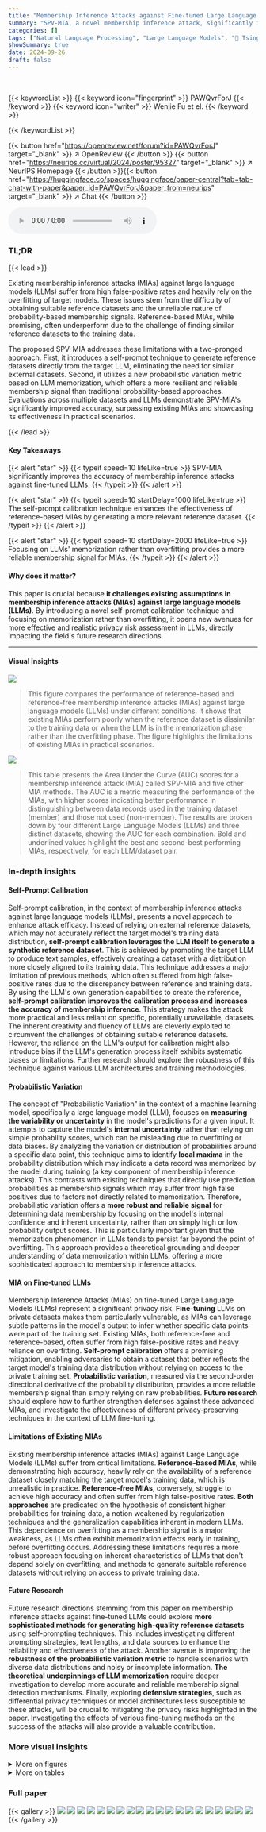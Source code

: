 ```yaml
---
title: "Membership Inference Attacks against Fine-tuned Large Language Models via Self-prompt Calibration"
summary: "SPV-MIA, a novel membership inference attack, significantly improves the accuracy of identifying training data in fine-tuned LLMs by using self-prompt calibration and probabilistic variation."
categories: []
tags: ["Natural Language Processing", "Large Language Models", "🏢 Tsinghua University",]
showSummary: true
date: 2024-09-26
draft: false
---
```


<br>

{{< keywordList >}}
{{< keyword icon="fingerprint" >}} PAWQvrForJ {{< /keyword >}}
{{< keyword icon="writer" >}} Wenjie Fu et el. {{< /keyword >}}
 
{{< /keywordList >}}

{{< button href="https://openreview.net/forum?id=PAWQvrForJ" target="_blank" >}}
↗ OpenReview
{{< /button >}}
{{< button href="https://neurips.cc/virtual/2024/poster/95327" target="_blank" >}}
↗ NeurIPS Homepage
{{< /button >}}{{< button href="https://huggingface.co/spaces/huggingface/paper-central?tab=tab-chat-with-paper&paper_id=PAWQvrForJ&paper_from=neurips" target="_blank" >}}
↗ Chat
{{< /button >}}



<audio controls>
    <source src="https://ai-paper-reviewer.com/PAWQvrForJ/podcast.wav" type="audio/wav">
    Your browser does not support the audio element.
</audio>


### TL;DR


{{< lead >}}

Existing membership inference attacks (MIAs) against large language models (LLMs) suffer from high false-positive rates and heavily rely on the overfitting of target models. These issues stem from the difficulty of obtaining suitable reference datasets and the unreliable nature of probability-based membership signals.  Reference-based MIAs, while promising, often underperform due to the challenge of finding similar reference datasets to the training data.

The proposed SPV-MIA addresses these limitations with a two-pronged approach. First, it introduces a self-prompt technique to generate reference datasets directly from the target LLM, eliminating the need for similar external datasets. Second, it utilizes a new probabilistic variation metric based on LLM memorization, which offers a more resilient and reliable membership signal than traditional probability-based approaches.  Evaluations across multiple datasets and LLMs demonstrate SPV-MIA's significantly improved accuracy, surpassing existing MIAs and showcasing its effectiveness in practical scenarios.

{{< /lead >}}


#### Key Takeaways

{{< alert "star" >}}
{{< typeit speed=10 lifeLike=true >}} SPV-MIA significantly improves the accuracy of membership inference attacks against fine-tuned LLMs. {{< /typeit >}}
{{< /alert >}}

{{< alert "star" >}}
{{< typeit speed=10 startDelay=1000 lifeLike=true >}} The self-prompt calibration technique enhances the effectiveness of reference-based MIAs by generating a more relevant reference dataset. {{< /typeit >}}
{{< /alert >}}

{{< alert "star" >}}
{{< typeit speed=10 startDelay=2000 lifeLike=true >}} Focusing on LLMs' memorization rather than overfitting provides a more reliable membership signal for MIAs. {{< /typeit >}}
{{< /alert >}}

#### Why does it matter?
This paper is crucial because **it challenges existing assumptions in membership inference attacks (MIAs) against large language models (LLMs)**. By introducing a novel self-prompt calibration technique and focusing on memorization rather than overfitting, it opens new avenues for more effective and realistic privacy risk assessment in LLMs, directly impacting the field's future research directions.

------
#### Visual Insights



![](https://ai-paper-reviewer.com/PAWQvrForJ/figures_1_1.jpg)

> This figure compares the performance of reference-based and reference-free membership inference attacks (MIAs) against large language models (LLMs) under different conditions.  It shows that existing MIAs perform poorly when the reference dataset is dissimilar to the training data or when the LLM is in the memorization phase rather than the overfitting phase.  The figure highlights the limitations of existing MIAs in practical scenarios.





![](https://ai-paper-reviewer.com/PAWQvrForJ/tables_7_1.jpg)

> This table presents the Area Under the Curve (AUC) scores for a membership inference attack (MIA) called SPV-MIA and five other MIA methods.  The AUC is a metric measuring the performance of the MIAs, with higher scores indicating better performance in distinguishing between data records used in the training dataset (member) and those not used (non-member). The results are broken down by four different Large Language Models (LLMs) and three distinct datasets, showing the AUC for each combination.  Bold and underlined values highlight the best and second-best performing MIAs, respectively, for each LLM/dataset pair.





### In-depth insights


#### Self-Prompt Calibration
Self-prompt calibration, in the context of membership inference attacks against large language models (LLMs), presents a novel approach to enhance attack efficacy.  Instead of relying on external reference datasets, which may not accurately reflect the target model's training data distribution, **self-prompt calibration leverages the LLM itself to generate a synthetic reference dataset**. This is achieved by prompting the target LLM to produce text samples, effectively creating a dataset with a distribution more closely aligned to its training data.  This technique addresses a major limitation of previous methods, which often suffered from high false-positive rates due to the discrepancy between reference and training data.  By using the LLM's own generation capabilities to create the reference, **self-prompt calibration improves the calibration process and increases the accuracy of membership inference**. This strategy makes the attack more practical and less reliant on specific, potentially unavailable, datasets.  The inherent creativity and fluency of LLMs are cleverly exploited to circumvent the challenges of obtaining suitable reference datasets. However, the reliance on the LLM's output for calibration might also introduce bias if the LLM's generation process itself exhibits systematic biases or limitations. Further research should explore the robustness of this technique against various LLM architectures and training methodologies.

#### Probabilistic Variation
The concept of "Probabilistic Variation" in the context of a machine learning model, specifically a large language model (LLM), focuses on **measuring the variability or uncertainty** in the model's predictions for a given input.  It attempts to capture the model's **internal uncertainty** rather than relying on simple probability scores, which can be misleading due to overfitting or data biases.  By analyzing the variation or distribution of probabilities around a specific data point, this technique aims to identify **local maxima** in the probability distribution which may indicate a data record was memorized by the model during training (a key component of membership inference attacks). This contrasts with existing techniques that directly use prediction probabilities as membership signals which may suffer from high false positives due to factors not directly related to memorization.  Therefore, probabilistic variation offers a **more robust and reliable signal** for determining data membership by focusing on the model's internal confidence and inherent uncertainty, rather than on simply high or low probability output scores.  This is particularly important given that the memorization phenomenon in LLMs tends to persist far beyond the point of overfitting. This approach provides a theoretical grounding and deeper understanding of data memorization within LLMs, offering a more sophisticated approach to membership inference attacks.

#### MIA on Fine-tuned LLMs
Membership Inference Attacks (MIAs) on fine-tuned Large Language Models (LLMs) represent a significant privacy risk.  **Fine-tuning** LLMs on private datasets makes them particularly vulnerable, as MIAs can leverage subtle patterns in the model's output to infer whether specific data points were part of the training set.  Existing MIAs, both reference-free and reference-based, often suffer from high false-positive rates and heavy reliance on overfitting. **Self-prompt calibration** offers a promising mitigation, enabling adversaries to obtain a dataset that better reflects the target model's training data distribution without relying on access to the private training set.  **Probabilistic variation**, measured via the second-order directional derivative of the probability distribution, provides a more reliable membership signal than simply relying on raw probabilities.  **Future research** should explore how to further strengthen defenses against these advanced MIAs, and investigate the effectiveness of different privacy-preserving techniques in the context of LLM fine-tuning.

#### Limitations of Existing MIAs
Existing membership inference attacks (MIAs) against Large Language Models (LLMs) suffer from critical limitations.  **Reference-based MIAs**, while demonstrating high accuracy, heavily rely on the availability of a reference dataset closely matching the target model's training data, which is unrealistic in practice.  **Reference-free MIAs**, conversely, struggle to achieve high accuracy and often suffer from high false-positive rates.  **Both approaches** are predicated on the hypothesis of consistent higher probabilities for training data, a notion weakened by regularization techniques and the generalization capabilities inherent in modern LLMs. This dependence on overfitting as a membership signal is a major weakness, as LLMs often exhibit memorization effects early in training, before overfitting occurs. Addressing these limitations requires a more robust approach focusing on inherent characteristics of LLMs that don't depend solely on overfitting, and methods to generate suitable reference datasets without relying on access to private training data.

#### Future Research
Future research directions stemming from this paper on membership inference attacks against fine-tuned LLMs could explore **more sophisticated methods for generating high-quality reference datasets** using self-prompting techniques.  This includes investigating different prompting strategies, text lengths, and data sources to enhance the reliability and effectiveness of the attack.  Another avenue is improving the **robustness of the probabilistic variation metric** to handle scenarios with diverse data distributions and noisy or incomplete information.  **The theoretical underpinnings of LLM memorization** require deeper investigation to develop more accurate and reliable membership signal detection mechanisms. Finally, exploring **defensive strategies**, such as differential privacy techniques or model architectures less susceptible to these attacks, will be crucial to mitigating the privacy risks highlighted in the paper.  Investigating the effects of various fine-tuning methods on the success of the attacks will also provide a valuable contribution.


### More visual insights

<details>
<summary>More on figures
</summary>


![](https://ai-paper-reviewer.com/PAWQvrForJ/figures_1_2.jpg)

> This figure shows the poor performance of existing membership inference attacks (MIAs) against large language models (LLMs), especially when the LLM is in the memorization phase and only a domain-specific reference dataset is available.  The left subplot (a) demonstrates how reference-based MIAs significantly underperform when the reference dataset differs from the training data, while the right subplot (b) shows that both reference-based and reference-free MIAs fail to detect privacy leaks during the memorization phase, which typically precedes overfitting.


![](https://ai-paper-reviewer.com/PAWQvrForJ/figures_4_1.jpg)

> This figure illustrates the workflow of the Self-calibrated Probabilistic Variation Membership Inference Attack (SPV-MIA).  It shows how a target LLM is prompted to generate a reference dataset, which is then used to train a reference LLM. The target LLM and reference LLM are used to calculate the probabilistic variation of a target text record.  The probabilistic variation, along with a difficulty calibration step, is used to determine if the text record was part of the target LLM's training data.  The figure visually represents the two main components of the attack: self-prompt calibration and probabilistic variation assessment, highlighting their roles in determining membership.


![](https://ai-paper-reviewer.com/PAWQvrForJ/figures_8_1.jpg)

> This figure shows the Area Under the Curve (AUC) of the Likelihood Ratio Attack (LiRA), a membership inference attack, on the LLaMA large language model. The AUC is shown for four different types of reference datasets: identical-distribution, domain-specific, irrelevant, and self-prompt.  The x-axis represents three different datasets (Wiki, AG News, XSum) used for fine-tuning the LLaMA model.  The y-axis represents the AUC score, which ranges from 0.6 to 1.0 and indicates the attack's performance. The figure illustrates that LiRA's performance drops drastically as the similarity between the reference and training datasets decreases.  However, the self-prompt method shows relatively high AUC scores, indicating that the self-generated reference data successfully resembles the training data distribution.


![](https://ai-paper-reviewer.com/PAWQvrForJ/figures_8_2.jpg)

> This figure shows the performance of reference-based Membership Inference Attacks (MIAs) on the LLaMA large language model when using reference datasets of varying similarity to the training data.  It illustrates how the attack performance degrades as the similarity between the reference and training datasets decreases.  The datasets used are categorized as Identical-distribution, Domain-specific, Irrelevant, and Self-prompt. The Self-prompt dataset demonstrates that the proposed self-prompt approach can generate a high-quality reference dataset even when the exact training data is not available, reducing the dependence of the MIA on reference dataset quality.


![](https://ai-paper-reviewer.com/PAWQvrForJ/figures_8_3.jpg)

> The figure shows the AUC scores of the reference-based MIA (LiRA) on the LLaMA model using four different types of reference datasets: identical-distribution, domain-specific, irrelevant, and self-prompt. The results demonstrate that the performance of LiRA decreases as the similarity between the reference dataset and the training dataset decreases. However, the self-prompt approach achieves comparable performance to the identical-distribution dataset, indicating its ability to generate high-quality reference datasets.


![](https://ai-paper-reviewer.com/PAWQvrForJ/figures_20_1.jpg)

> This figure shows the Receiver Operating Characteristic (ROC) curves for several membership inference attack (MIA) methods on three different datasets.  The linear scale on the y-axis emphasizes the performance differences, particularly at lower false positive rates. SPV-MIA consistently outperforms the other methods across all three datasets.  The results visually support the claim made in the paper that SPV-MIA significantly improves the AUC of MIAs.


![](https://ai-paper-reviewer.com/PAWQvrForJ/figures_20_2.jpg)

> This figure shows the receiver operating characteristic (ROC) curves for SPV-MIA and three other membership inference attack methods (Neighbour Attack, LiRA (Base), and LiRA (Candidate)).  The ROC curves illustrate the performance of each method across three different datasets (Wiki, AG News, and Xsum).  The x-axis represents the false positive rate, and the y-axis represents the true positive rate.  The curves visually compare the trade-off between true positives and false positives for each method across different datasets.


</details>




<details>
<summary>More on tables
</summary>


![](https://ai-paper-reviewer.com/PAWQvrForJ/tables_7_2.jpg)
> This table presents the Area Under the Curve (AUC) scores achieved by seven different membership inference attack (MIA) methods on four different large language models (LLMs) across three distinct datasets.  The AUC score reflects the performance of each MIA method in correctly identifying whether a data point was part of the training dataset for a given LLM.  The table highlights the superior performance of the proposed SPV-MIA method compared to existing techniques.

![](https://ai-paper-reviewer.com/PAWQvrForJ/tables_9_1.jpg)
> This table shows the AUC (Area Under the Curve) scores achieved by the SPV-MIA attack against the LLaMA language model. The LLaMA model was fine-tuned using DP-SGD (Differentially Private Stochastic Gradient Descent) with varying privacy budgets (epsilon).  The AUC represents the performance of the attack at different levels of privacy protection. Higher AUC values indicate a more successful attack, while lower values indicate a less successful attack, suggesting better privacy protection.

![](https://ai-paper-reviewer.com/PAWQvrForJ/tables_9_2.jpg)
> This table shows the Area Under the Curve (AUC) scores achieved by the Self-calibrated Probabilistic Variation Membership Inference Attack (SPV-MIA) when using different Parameter-Efficient Fine-Tuning (PEFT) techniques on three different datasets (Wiki, AG News, and XSum).  It compares the performance across four PEFT methods: LoRA, Prefix Tuning, P-Tuning, and (IA)³, highlighting the impact of the number of trainable parameters on the attack's effectiveness.

![](https://ai-paper-reviewer.com/PAWQvrForJ/tables_17_1.jpg)
> This table presents the Area Under the Curve (AUC) scores for several membership inference attack (MIA) methods, including the proposed SPV-MIA,  on four different Large Language Models (LLMs) and three datasets.  The AUC score measures the ability of each MIA to distinguish between data records that were and were not part of the LLM's training data.  Bold and underlined entries highlight the best and second-best performing methods for each LLM-dataset combination.

![](https://ai-paper-reviewer.com/PAWQvrForJ/tables_19_1.jpg)
> This table presents the performance of the SPV-MIA attack using different paraphrasing methods (embedding, semantic, and neighbour comparing). The results are broken down by dataset (Wiki, AG News, Xsum) and show the average AUC score across all three datasets.  The table helps to evaluate the effectiveness of different paraphrasing techniques in improving the performance of the membership inference attack.

![](https://ai-paper-reviewer.com/PAWQvrForJ/tables_19_2.jpg)
> This table presents the results of an ablation study conducted to evaluate the individual contributions of the two modules proposed in the SPV-MIA model: Practical Difficulty Calibration (PDC) and Probabilistic Variation Assessment (PVA).  The study compares the Area Under the Curve (AUC) scores achieved by the full SPV-MIA model against versions that exclude either PDC or PVA.  Results are shown for two different LLMs (GPT-J and LLaMA) and three datasets (Wiki, AG News, XSum).  This allows for assessment of the relative importance of each module in achieving the overall performance improvement.

![](https://ai-paper-reviewer.com/PAWQvrForJ/tables_20_1.jpg)
> This table presents the Area Under the Curve (AUC) scores achieved by several membership inference attack (MIA) methods, including the proposed SPV-MIA, when applied to four different large language models (LLMs) across three different datasets.  The AUC score is a metric measuring the performance of the MIAs in distinguishing between data records that were part of the training dataset and those that weren't.  Higher AUC scores indicate better performance. The table highlights the superior performance of SPV-MIA compared to the existing MIAs.

![](https://ai-paper-reviewer.com/PAWQvrForJ/tables_21_1.jpg)
> This table shows the perplexity (PPL) scores for four different large language models (LLMs) fine-tuned on three different datasets.  Perplexity is a measure of how well a probability model predicts a sample. Lower perplexity indicates better performance.  The table is divided into training and test set perplexities for each LLM and dataset combination.

![](https://ai-paper-reviewer.com/PAWQvrForJ/tables_21_2.jpg)
> This table shows the perplexity scores achieved by four different LLMs (GPT-2, GPT-J, Falcon, and LLaMA) when fine-tuned on three datasets (Wiki, AG News, and XSum) under varying privacy budget levels (15, 30, 60, and +inf).  Lower perplexity scores indicate better model performance.  The table allows for comparison of model performance across different LLMs and datasets while highlighting the effect of differential privacy on model perplexity.

![](https://ai-paper-reviewer.com/PAWQvrForJ/tables_22_1.jpg)
> This table shows the Area Under the Curve (AUC) scores for the SPV-MIA attack against the LLaMA language model.  The LLaMA model was fine-tuned using differentially private stochastic gradient descent (DP-SGD) with varying privacy budgets (epsilon). The AUC scores indicate the attack's performance at distinguishing between data points that were and were not part of the training set.  Higher AUC scores represent better attack performance, and the results show how the attack's effectiveness changes depending on the level of privacy protection applied during fine-tuning.

![](https://ai-paper-reviewer.com/PAWQvrForJ/tables_22_2.jpg)
> This table presents the Area Under the Curve (AUC) scores achieved by seven different membership inference attack (MIA) methods on four different large language models (LLMs) across three distinct datasets.  SPV-MIA is compared to five existing MIA techniques.  The AUC score reflects the ability of each method to correctly identify whether a data record was used in the training of the LLM.  Bold and underlined values highlight the best and second-best performing methods in each column.

</details>




### Full paper

{{< gallery >}}
<img src="https://ai-paper-reviewer.com/PAWQvrForJ/1.png" class="grid-w50 md:grid-w33 xl:grid-w25" />
<img src="https://ai-paper-reviewer.com/PAWQvrForJ/2.png" class="grid-w50 md:grid-w33 xl:grid-w25" />
<img src="https://ai-paper-reviewer.com/PAWQvrForJ/3.png" class="grid-w50 md:grid-w33 xl:grid-w25" />
<img src="https://ai-paper-reviewer.com/PAWQvrForJ/4.png" class="grid-w50 md:grid-w33 xl:grid-w25" />
<img src="https://ai-paper-reviewer.com/PAWQvrForJ/5.png" class="grid-w50 md:grid-w33 xl:grid-w25" />
<img src="https://ai-paper-reviewer.com/PAWQvrForJ/6.png" class="grid-w50 md:grid-w33 xl:grid-w25" />
<img src="https://ai-paper-reviewer.com/PAWQvrForJ/7.png" class="grid-w50 md:grid-w33 xl:grid-w25" />
<img src="https://ai-paper-reviewer.com/PAWQvrForJ/8.png" class="grid-w50 md:grid-w33 xl:grid-w25" />
<img src="https://ai-paper-reviewer.com/PAWQvrForJ/9.png" class="grid-w50 md:grid-w33 xl:grid-w25" />
<img src="https://ai-paper-reviewer.com/PAWQvrForJ/10.png" class="grid-w50 md:grid-w33 xl:grid-w25" />
<img src="https://ai-paper-reviewer.com/PAWQvrForJ/11.png" class="grid-w50 md:grid-w33 xl:grid-w25" />
<img src="https://ai-paper-reviewer.com/PAWQvrForJ/12.png" class="grid-w50 md:grid-w33 xl:grid-w25" />
<img src="https://ai-paper-reviewer.com/PAWQvrForJ/13.png" class="grid-w50 md:grid-w33 xl:grid-w25" />
<img src="https://ai-paper-reviewer.com/PAWQvrForJ/14.png" class="grid-w50 md:grid-w33 xl:grid-w25" />
<img src="https://ai-paper-reviewer.com/PAWQvrForJ/15.png" class="grid-w50 md:grid-w33 xl:grid-w25" />
<img src="https://ai-paper-reviewer.com/PAWQvrForJ/16.png" class="grid-w50 md:grid-w33 xl:grid-w25" />
<img src="https://ai-paper-reviewer.com/PAWQvrForJ/17.png" class="grid-w50 md:grid-w33 xl:grid-w25" />
<img src="https://ai-paper-reviewer.com/PAWQvrForJ/18.png" class="grid-w50 md:grid-w33 xl:grid-w25" />
<img src="https://ai-paper-reviewer.com/PAWQvrForJ/19.png" class="grid-w50 md:grid-w33 xl:grid-w25" />
<img src="https://ai-paper-reviewer.com/PAWQvrForJ/20.png" class="grid-w50 md:grid-w33 xl:grid-w25" />
{{< /gallery >}}